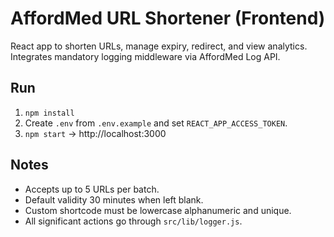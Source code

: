 # AffordMed URL Shortener (Frontend)

React app to shorten URLs, manage expiry, redirect, and view analytics. Integrates mandatory logging middleware via AffordMed Log API.

## Run
1. `npm install`
2. Create `.env` from `.env.example` and set `REACT_APP_ACCESS_TOKEN`.
3. `npm start` → http://localhost:3000

## Notes
- Accepts up to 5 URLs per batch.
- Default validity 30 minutes when left blank.
- Custom shortcode must be lowercase alphanumeric and unique.
- All significant actions go through `src/lib/logger.js`.
